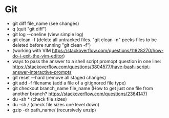 # Git
- git diff file_name (see changes)
- q (quit "git diff")
- git log --oneline (view simple log)
- git clean -f (delete all untracked files. "git clean -n" peeks files to be deleted before running "git clean -f")
- (working with VIM https://stackoverflow.com/questions/11828270/how-do-i-exit-the-vim-editor)
- ways to pass the answer to a shell script promopt question in one line: https://stackoverflow.com/questions/3804577/have-bash-script-answer-interactive-prompts
- git reset --hard (remove all staged changes)
- git add -f filename (add a file of a gitignored file type)
- git checkout branch_name file_name (How to get just one file from another branch? https://stackoverflow.com/questions/2364147)
- du -sh * (check file sizes)
- du -sh */* (check file sizes one level down)
- gzip -dr path_name/ (recursively unzip)